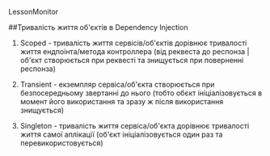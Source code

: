 LessonMonitor

##Тривалість життя об'єктів в Dependency Injection

1. Scoped - тривалість життя сервісів/об'єктів дорівнює тривалості життя ендпоінта/метода контроллера (від реквеста до респонза | об'єкт створюється при реквесті та знищується при поверненні респонза)

2. Transient - екземпляр сервіса/об'єкта створюється при безпосередньому звертанні до нього (тобто обєкт ініціалізовується в момент його використання та зразу ж після використання знищується)

3. Singleton - тривалість життя сервіса/об'єкта дорівнює тривалості життя самої аплікації (об'єкт ініціалізовується один раз та перевикористовується)